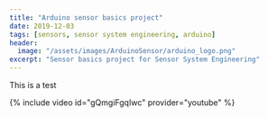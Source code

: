 ```yaml
---
title: "Arduino sensor basics project"
date: 2019-12-03
tags: [sensors, sensor system engineering, arduino]
header:
  image: "/assets/images/ArduinoSensor/arduino_logo.png"
excerpt: "Sensor basics project for Sensor System Engineering"
---
```

This is a test

{% include video id="gQmgiFgqIwc" provider="youtube" %}